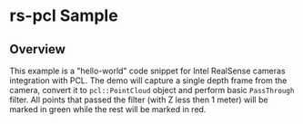 # rs-pcl Sample

## Overview
This example is a "hello-world" code snippet for Intel RealSense cameras integration with PCL. The demo will capture a single depth frame from the camera, convert it to `pcl::PointCloud` object and perform basic `PassThrough` filter. All points that passed the filter (with Z less then 1 meter) will be marked in green while the rest will be marked in red. 

